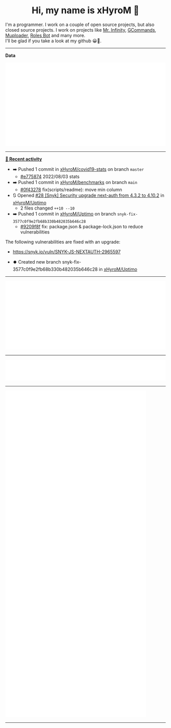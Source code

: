 <p align="center">
    <!-- <img src="https://avatars.githubusercontent.com/u/56601352" width="192" alt="hyro's pfp" /> -->
    <h1 align="center">Hi, my name is xHyroM 👋</h1>
</p>

I'm a programmer. I work on a couple of open source projects, but also closed source projects. I work on projects like [Mr. Infinity](https://discord.com/oauth2/authorize?client_id=720321585625694239&scope=bot%20applications.commands&permissions=8&redirect_uri=https://blobs.gq/imanager&prompt=consent&response_type=code), [GCommands](https://github.com/Garlic-Team/GCommands), [Muploader](https://github.com/xHyroM/Muploader), [Roles Bot](https://github.com/xHyroM/roles-bot) and many more.  
I'll be glad if you take a look at my github 😀👀.

___
**Data**

<img src="https://github.com/xHyroM/xHyroM/blob/master/.cache/base.svg">

___

**[📰 Recent activity](https://github.com/xHyroM)**
* ➡️ Pushed 1 commit in [xHyroM/covid19-stats](https://github.com/xHyroM/covid19-stats) on branch `master`
  * [#e775874](https://github.com/xHyroM/covid19-stats/commit/e775874) 2022/08/03 stats
* ➡️ Pushed 1 commit in [xHyroM/benchmarks](https://github.com/xHyroM/benchmarks) on branch `main`
  * [#0f43278](https://github.com/xHyroM/benchmarks/commit/0f43278) fix(scripts/readme): move min column
* 🔃 Opened [#28 [Snyk] Security upgrade next-auth from 4.3.2 to 4.10.2](https://github.com/xHyroM/Uptimo/pull/28) in [xHyroM/Uptimo](https://github.com/xHyroM/Uptimo)
  * 2 files changed `++10 --10`
* ➡️ Pushed 1 commit in [xHyroM/Uptimo](https://github.com/xHyroM/Uptimo) on branch `snyk-fix-3577c0f9e2fb68b330b482035b646c28`
  * [#9209f8f](https://github.com/xHyroM/Uptimo/commit/9209f8f) fix: package.json &amp; package-lock.json to reduce vulnerabilities

The following vulnerabilities are fixed with an upgrade:
- https://snyk.io/vuln/SNYK-JS-NEXTAUTH-2965597
* ⏺️ Created new branch snyk-fix-3577c0f9e2fb68b330b482035b646c28 in [xHyroM/Uptimo](https://github.com/xHyroM/Uptimo)


___

<img src="https://github.com/xHyroM/xHyroM/blob/master/.cache/isocalendar.svg">

___

<img src="https://github.com/xHyroM/xHyroM/blob/master/.cache/languages.svg">

___

<img src="https://github.com/xHyroM/xHyroM/blob/master/.cache/achievements.svg">

___
